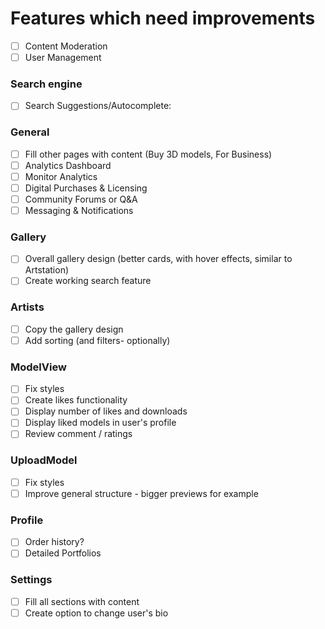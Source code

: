 # Features which need improvements

- [ ] Content Moderation
- [ ] User Management

### Search engine
- [ ] Search Suggestions/Autocomplete:

### General
- [ ] Fill other pages with content (Buy 3D models, For Business)
- [ ] Analytics Dashboard
- [ ] Monitor Analytics
- [ ] Digital Purchases & Licensing
- [ ] Community Forums or Q&A
- [ ] Messaging & Notifications

### Gallery
- [ ] Overall gallery design (better cards, with hover effects, similar to Artstation)
- [ ] Create working search feature

### Artists
- [ ] Copy the gallery design
- [ ] Add sorting (and filters- optionally)

### ModelView
- [ ] Fix styles
- [ ] Create likes functionality
- [ ] Display number of likes and downloads
- [ ] Display liked models in user's profile
- [ ] Review comment / ratings

### UploadModel
- [ ] Fix styles
- [ ] Improve general structure - bigger previews for example

### Profile
- [ ] Order history?
- [ ] Detailed Portfolios

### Settings
- [ ] Fill all sections with content
- [ ] Create option to change user's bio
